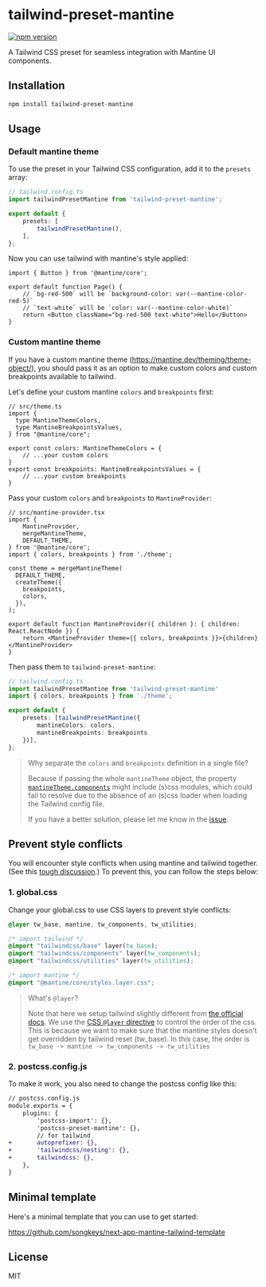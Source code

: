# tailwind-preset-mantine

[![npm version](https://img.shields.io/npm/v/tailwind-preset-mantine.svg)](https://www.npmjs.com/package/tailwind-preset-mantine)

A Tailwind CSS preset for seamless integration with Mantine UI components.

## Installation

```bash
npm install tailwind-preset-mantine
```

## Usage

### Default mantine theme

To use the preset in your Tailwind CSS configuration, add it to the `presets` array:

```ts
// tailwind.config.ts
import tailwindPresetMantine from 'tailwind-preset-mantine';

export default {
	presets: [
		tailwindPresetMantine(),
	],
};
```

Now you can use tailwind with mantine's style applied:

```tsx
import { Button } from '@mantine/core';

export default function Page() {
	// `bg-red-500` will be `background-color: var(--mantine-color-red-5)`
	// `text-white` will be `color: var(--mantine-color-white)`
	return <Button className="bg-red-500 text-white">Hello</Button>
}
```

### Custom mantine theme

If you have a custom mantine theme (https://mantine.dev/theming/theme-object/), you should pass it as an option to make custom colors and custom breakpoints available to tailwind.

Let's define your custom mantine `colors` and `breakpoints` first:

```tsx
// src/theme.ts
import {
  type MantineThemeColors,
  type MantineBreakpointsValues,
} from "@mantine/core";

export const colors: MantineThemeColors = {
	// ...your custom colors
}
export const breakpoints: MantineBreakpointsValues = {
	// ...your custom breakpoints
}
```

Pass your custom `colors` and `breakpoints` to `MantineProvider`:

```tsx
// src/mantine-provider.tsx
import {
	MantineProvider,
	mergeMantineTheme,
	DEFAULT_THEME,
} from '@mantine/core';
import { colors, breakpoints } from './theme';

const theme = mergeMantineTheme(
  DEFAULT_THEME,
  createTheme({
    breakpoints,
    colors,
  }),
);

export default function MantineProvider({ children }: { children: React.ReactNode }) {
	return <MantineProvider theme={{ colors, breakpoints }}>{children}</MantineProvider>
}
```

Then pass them to `tailwind-preset-mantine`:

```ts
// tailwind.config.ts
import tailwindPresetMantine from 'tailwind-preset-mantine'
import { colors, breakpoints } from './theme';

export default {
	presets: [tailwindPresetMantine({
		mantineColors: colors,
		mantineBreakpoints: breakpoints
	})],
};
```

> Why separate the `colors` and `breakpoints` definition in a single file?
>
> Because if passing the whole `mantineTheme` object, the property [`mantineTheme.components`](https://mantine.dev/theming/theme-object/#components) might include (s)css modules, which could fail to resolve due to the absence of an (s)css loader when loading the Tailwind config file.
>
> If you have a better solution, please let me know in the [issue](https://github.com/songkeys/tailwind-preset-mantine/issues).

## Prevent style conflicts

You will encounter style conflicts when using mantine and tailwind together. (See this [tough discussion](https://github.com/orgs/mantinedev/discussions/1672).) To prevent this, you can follow the steps below:

### 1. global.css

Change your global.css to use CSS layers to prevent style conflicts:

```css
@layer tw_base, mantine, tw_components, tw_utilities;

/* import tailwind */
@import "tailwindcss/base" layer(tw_base);
@import "tailwindcss/components" layer(tw_components);
@import "tailwindcss/utilities" layer(tw_utilities);

/* import mantine */
@import "@mantine/core/styles.layer.css";
```

> What's `@layer`?
>
> Note that here we setup tailwind slightly different from [the official docs](https://arc.net/l/quote/eifghbsm). We use the [CSS `@layer` directive](https://developer.mozilla.org/en-US/docs/Web/CSS/@layer) to control the order of the css. This is because we want to make sure that the mantine styles doesn't get overridden by tailwind reset (tw_base). In this case, the order is `tw_base -> mantine -> tw_components -> tw_utilities`

### 2. postcss.config.js

To make it work, you also need to change the postcss config like this:

```diff
// postcss.config.js
module.exports = {
	plugins: {
		'postcss-import': {},
		'postcss-preset-mantine': {},
		// for tailwind
+		autoprefixer: {},
+		'tailwindcss/nesting': {},
+		tailwindcss: {},
	},
}
```

## Minimal template

Here's a minimal template that you can use to get started:

<https://github.com/songkeys/next-app-mantine-tailwind-template>

## License

MIT
